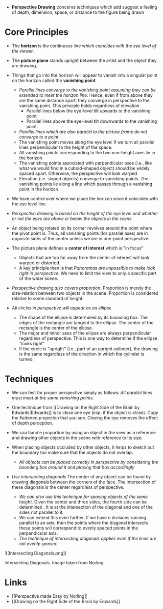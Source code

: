 * **Perspective Drawing** concerns techniques which add suggest a feeling of depth, dimension, space, or distance to the figure being drawn

# Core Principles
* The **horizon** is the continuous line which *coincides with the eye level of the viewer*.
* The **picture plane** stands upright between the artist and the object they are drawing.
* Things that go into the horizon will appear to vanish into a singular point on the horizon called the **vanishing point**
	* *Parallel lines converge to the vanishing point assuming they can be extended to meet the horizon line*. Hence, even if from above they are the same distance apart, they converge in perspective to the vanishing point. This principle holds regardless of elevation.
		* Parallel lines below the eye-level tilt upwards to the vanishing point
		* Parallel lines above the eye-level tilt downwards to the vanishing point.
	* *Parallel lines which are also parallel to the picture frame do not converge to a point*. 
	* The vanishing point moves along the eye level if we turn all parallel lines perpendicular to the height of the space. 
	* All vanishing points corresponding to the two non-height axes lie in the horizon.
	* The vanishing points associated with perpendicular axes (i.e., like what we would find in a cuboid-shaped object) should be widely spaced apart. Otherwise, the perspective will look warped
	* Elevation (i.e. sloped objects) converge to vanishing points. The vanishing points lie along a line which passes through a vanishing point in the horizon. 

* We have control over where we place the horizon since it coincides with the eye level line.
* *Perspective drawing is based on the height of the eye level and whether or not the eyes are above or below the objects in the scene*
* An object being rotated on its corner revolves around the point where the pivot point is. Thus, all vanishing points (for parallel axes) are in opposite sides of the center unless we are in one-point perspective.


* The picture plane defines a **center of interest** which is "in focus"
	* Objects that are too far away from the center of interest will look warped or distorted.
	* A key principle then is that *Panoramas are impossible to make look right in perspective*. We need to limit the  view to only a specific part of the wider scene.

* *Perspective drawing also covers proportion*. Proportion is merely the size-relation between two objects in the scene. Proportion is considered relative to some standard of height. 

* *All circles in perspective will appear as an ellipse*. 
	* The shape of the ellipse is determined by its bounding box. The edges of the rectangle are tangent to the ellipse. The center of the rectangle is the center of the ellipse.
	* The major and minor axes of the ellipse are always perpendicular regardless of perspective. This is one way to determine if the ellipse "looks right"
	* If the circle is "upright" (i.e., part of an upright cylinder), the drawing is the same regardless of the direction in which the cylinder is turned.

# Techniques
* We can test for proper perspective simply as follows: *All parallel lines must meet at the same vanishing points*.
* One technique from [[Drawing on the Right Side of the Brain by Edwards|Edwards]] is to close one eye (esp. if the object is close). Copy the flattened projection that you see. Closing the eye removes the effect of depth perception.
* We can handle proportion by using an object in the view as a reference and drawing other objects in the scene with reference to its size.
* When placing objects occluded by other objects, it helps to sketch out the boundary too make sure that the objects  do not overlap.
	* *All objects can be placed correctly in perspective by considering the bounding box around it and placing that box accordingly*

* *Use intersecting diagonals* The center of any object can be found by drawing diagonals between the corners of the face. The intersection of these diagonals is the center regardless of perspective.
	* *We can also use this technique for spacing objects of the same height*. Given the center and three sides, the fourth side can be determined . It is at the intersection of the diagonal and one of the sides not parallel to it.
	* We can extend this even further. If we have $n$ divisions running parallel to an axis, then the points where the diagonal intersects these points will correspond to evenly spaced points in the perpendicular axis.
	* *The technique of intersecting diagonals applies even if the lines are not evenly spaced.*

![[Intersecting Diagonals.png]]
<figcaption> Intersecting Diagonals. Image taken from Norling </figcaption>

# Links
* [[Perspective made Easy by Norling]]
* [[Drawing on the Right Side of the Brain by Edwards]]